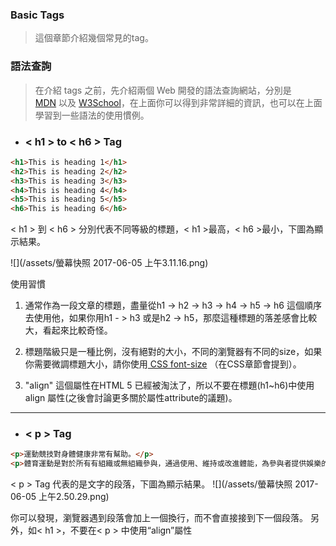 ### Basic Tags

> 這個章節介紹幾個常見的tag。

### 語法查詢

> 在介紹 tags 之前，先介紹兩個 Web 開發的語法查詢網站，分別是  
> [MDN](https://developer.mozilla.org/zh-TW/) 以及 [W3School](https://www.w3schools.com)，在上面你可以得到非常詳細的資訊，也可以在上面學習到一些語法的使用慣例。


* ### &lt; h1 &gt; to &lt; h6 &gt; Tag

```html
<h1>This is heading 1</h1>
<h2>This is heading 2</h2>
<h3>This is heading 3</h3>
<h4>This is heading 4</h4>
<h5>This is heading 5</h5>
<h6>This is heading 6</h6>
```

&lt; h1 &gt; 到 &lt; h6 &gt; 分別代表不同等級的標題，&lt; h1 &gt;最高，&lt; h6 &gt;最小，下圖為顯示結果。

![](/assets/螢幕快照 2017-06-05 上午3.11.16.png)

使用習慣

1. 通常作為一段文章的標題，盡量從h1 -&gt; h2 -&gt; h3 -&gt; h4 -&gt; h5 -&gt; h6 這個順序去使用他，如果你用h1 - &gt; h3 或是h2 -&gt; h5，那麼這種標題的落差感會比較大，看起來比較奇怪。
2. 標題階級只是一種比例，沒有絕對的大小，不同的瀏覽器有不同的size，如果你需要微調標題大小，請你使用[ CSS font-size](https://developer.mozilla.org/en-US/docs/Web/CSS/font-size) （在CSS章節會提到）。

3. "align" 這個屬性在HTML 5 已經被淘汰了，所以不要在標題\(h1~h6\)中使用align 屬性\(之後會討論更多關於屬性attribute的議題\)。
---
* ### &lt; p &gt; Tag

```html
<p>運動競技對身體健康非常有幫助。</p>
<p>體育運動是對於所有有組織或無組織參與，通過使用、維持或改進體能，為參與者提供娛樂的競技性身體運動的總稱。</p>
```
&lt; p &gt;  Tag 代表的是文字的段落，下圖為顯示結果。
![](/assets/螢幕快照 2017-06-05 上午2.50.29.png)

你可以發現，瀏覽器遇到段落會加上一個換行，而不會直接接到下一個段落。
另外，如&lt; h1 &gt;，不要在&lt; p &gt; 中使用“align”屬性




